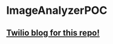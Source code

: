 # ImageAnalyzerPOC

## [Twilio blog for this repo!](https://www.twilio.com/blog/analyze-process-mms-openai-aws) 
